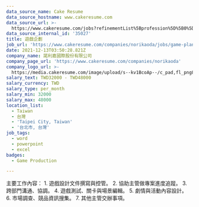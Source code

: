 ```yaml
---
data_source_name: Cake Resume
data_source_hostname: www.cakeresume.com
data_source_url: >-
  https://www.cakeresume.com/jobs?refinementList%5Bprofession%5D%5B0%5D=game-production&range%5Bsalary_range%5D%5Bmin%5D=1000000
data_source_internal_id: '35027'
title: 遊戲企劃
job_url: 'https://www.cakeresume.com/companies/norikaoda/jobs/game-planning-96b2b2'
date: 2021-12-13T03:50:28.821Z
company_name: 諾利嘉國際股份有限公司
company_page_url: 'https://www.cakeresume.com/companies/norikaoda'
company_logo_url: >-
  https://media.cakeresume.com/image/upload/s--kv1BcoAp--/c_pad,fl_png8,h_200,w_200/v1637656114/qys7d4biiqnblj14htvq.png
salary_text: TWD32000 - TWD48000
salary_currency: TWD
salary_type: per_month
salary_min: 32000
salary_max: 48000
location_list:
  - Taiwan
  - 台灣
  - 'Taipei City, Taiwan'
  - '台北市, 台灣'
job_tags:
  - word
  - powerpoint
  - excel
badges:
  - Game Production

---
```


主要工作內容： 1. 遊戲設計文件撰寫與控管。 2. 協助主管做專案進度追蹤。 3. 跨部門溝通、協調。 4. 遊戲測試、關卡與場景編輯。 5. 劇情與活動內容設計。 6. 市場調查、競品資訊搜集。 7. 其他主管交辦事項。